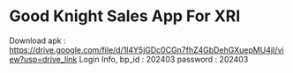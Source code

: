 # Good Knight Sales App For XRI
Download apk : https://drive.google.com/file/d/1l4Y5jGDc0CGn7fhZ4GbDehGXuepMU4jI/view?usp=drive_link
Login Info,
bp_id  : 202403
password : 202403

